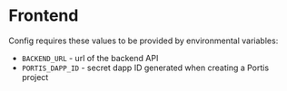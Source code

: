 # Frontend

Config requires these values to be provided by environmental variables:
- `BACKEND_URL` - url of the backend API
- `PORTIS_DAPP_ID` - secret dapp ID generated when creating a Portis project
